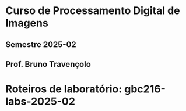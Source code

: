 # Curso de Processamento Digital de Imagens


## Semestre 2025-02

## Prof. Bruno Travençolo


# Roteiros de laboratório: gbc216-labs-2025-02

